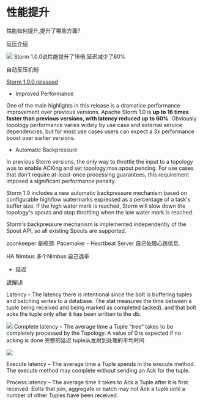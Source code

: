 # 性能提升

性能如何提升,提升了哪些方面?


[反压介绍](http://jobs.one2team.com/apache-storms/)

![](http://jobs.one2team.com/wp-content/uploads/2016/04/apache-750x566.png)
Storm 1.0.0说性能提升了16倍,延迟减少了60%

自动反压机制

[Storm 1.0.0 released](http://storm.apache.org/2016/04/12/storm100-released.html)

- Improved Performance

One of the main highlights in this release is a dramatice performance improvement over previous versions. Apache Storm 1.0 is **up to 16 times faster than previous versions, with latency reduced up to 60%**. Obviously topology performance varies widely by use case and external service dependencies, but for most use cases users can expect a 3x performance boost over earlier versions.

- Automatic Backpressure

In previous Storm versions, the only way to throttle the input to a topology was to enable ACKing and set topology.max.spout.pending. For use cases that don't require at-least-once processing guarantees, this requirement imposed a significant performance penalty.

Storm 1.0 includes a new automatic backpressure mechanism based on configurable high/low watermarks expressed as a percentage of a task's buffer size. If the high water mark is reached, Storm will slow down the topology's spouts and stop throttling when the low water mark is reached.

Storm's backpressure mechanism is implemented independently of the Spout API, so all existing Spouts are supported.

zoonkeeper 是瓶颈.
Pacemaker - Heartbeat Server 自己处理心跳信息.

HA Nimbus 多个Nimbus 自己选举


- 延迟

[讲解UI](http://www.malinga.me/reading-and-understanding-the-storm-ui-storm-ui-explained/)

Latency – The latency there is intentional since the bolt is buffering tuples and batching writes to a database. The stat measures the time between a tuple being received and being marked as completed (acked), and that bolt acks the tuple only after it has been written to the db.

![](http://www.malinga.me/wp-content/uploads/2015/04/Reading-and-Understanding-the-Storm-UI-Topology-stats.png)
Complete latency – The average time a Tuple “tree” takes to be completely processed by the Topology. A value of 0 is expected if no acking is done
完整的延迟  tuple从发射到处理的平均时间

![](http://www.malinga.me/wp-content/uploads/2015/04/Reading-and-Understanding-the-Storm-UI-Bolts.png)

Execute latency – The average time a Tuple spends in the execute method. The execute method may complete without sending an Ack for the tuple.


Process latency – The average time it takes to Ack a Tuple after it is first received. Bolts that join, aggregate or batch may not Ack a tuple until a number of other Tuples have been received.



